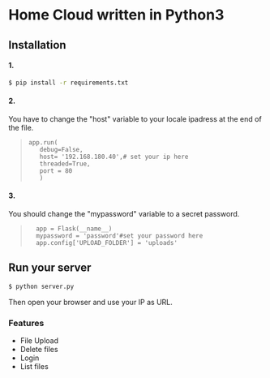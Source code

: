 # Home Cloud written in Python3
## Installation
#### 1.
```sh
$ pip install -r requirements.txt
```
#### 2.
You have to change the "host" variable to your locale ipadress at the end of the file.
>     app.run(
>        debug=False,
>        host= '192.168.180.40',# set your ip here
>        threaded=True,
>        port = 80
>        )
#### 3.
You should change the "mypassword" variable to a secret password.
    
>       app = Flask(__name__)
>       mypassword = 'password'#set your password here
>       app.config['UPLOAD_FOLDER'] = 'uploads'
## Run your server
```sh
$ python server.py
```
Then open your browser and use your IP as URL.
### Features
- File Upload
- Delete files
- Login
- List files
